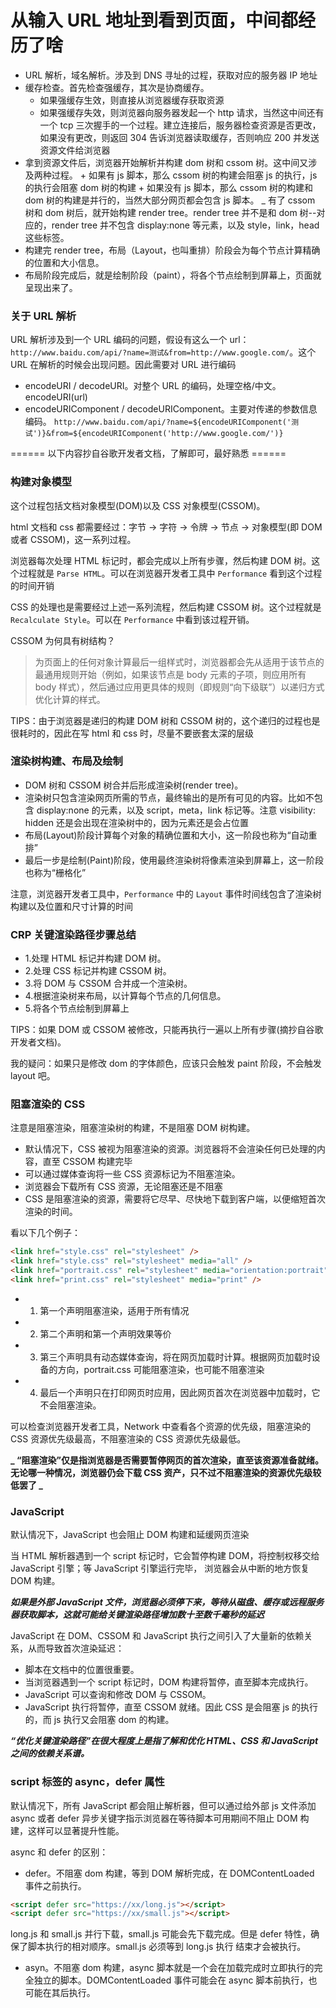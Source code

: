 # 从输入 URL 地址到看到页面，中间都经历了啥

- URL 解析，域名解析。涉及到 DNS 寻址的过程，获取对应的服务器 IP 地址
- 缓存检查。首先检查强缓存，其次是协商缓存。
  - 如果强缓存生效，则直接从浏览器缓存获取资源
  - 如果强缓存失效，则浏览器向服务器发起一个 http 请求，当然这中间还有一个 tcp 三次握手的一个过程。建立连接后，服务器检查资源是否更改，如果没有更改，则返回 304 告诉浏览器读取缓存，否则响应 200 并发送资源文件给浏览器
- 拿到资源文件后，浏览器开始解析并构建 dom 树和 cssom 树。这中间又涉及两种过程。 + 如果有 js 脚本，那么 cssom 树的构建会阻塞 js 的执行，js 的执行会阻塞 dom 树的构建 + 如果没有 js 脚本，那么 cssom 树的构建和 dom 树的构建是并行的，当然大部分网页都会包含 js 脚本。
  \_ 有了 cssom 树和 dom 树后，就开始构建 render tree。render tree 并不是和 dom 树--对应的，render tree 并不包含 display:none 等元素，以及 style，link，head 这些标签。
- 构建完 render tree，布局（Layout，也叫重排）阶段会为每个节点计算精确的位置和大小信息。
- 布局阶段完成后，就是绘制阶段（paint），将各个节点绘制到屏幕上，页面就呈现出来了。

### 关于 URL 解析

URL 解析涉及到一个 URL 编码的问题，假设有这么一个 url：`http://www.baidu.com/api/?name=测试&from=http://www.google.com/`。这个 URL 在解析的时候会出现问题。因此需要对 URL 进行编码

- encodeURI / decodeURI。对整个 URL 的编码，处理空格/中文。encodeURI(url)
- encodeURIComponent / decodeURIComponent。主要对传递的参数信息编码。
  `http://www.baidu.com/api/?name=${encodeURIComponent('测试')}&from=${encodeURIComponent('http://www.google.com/')}`

====== 以下内容抄自谷歌开发者文档，了解即可，最好熟悉 ======

### 构建对象模型

这个过程包括文档对象模型(DOM)以及 CSS 对象模型(CSSOM)。

html 文档和 css 都需要经过：字节 -> 字符 -> 令牌 -> 节点 -> 对象模型(即 DOM 或者 CSSOM)，这一系列过程。

浏览器每次处理 HTML 标记时，都会完成以上所有步骤，然后构建 DOM 树。这个过程就是 `Parse HTML`。可以在浏览器开发者工具中 `Performance` 看到这个过程的时间开销

CSS 的处理也是需要经过上述一系列流程，然后构建 CSSOM 树。这个过程就是 `Recalculate Style`。可以在 `Performance` 中看到该过程开销。

CSSOM 为何具有树结构？

> 为页面上的任何对象计算最后一组样式时，浏览器都会先从适用于该节点的最通用规则开始（例如，如果该节点是 body 元素的子项，则应用所有 body 样式），然后通过应用更具体的规则（即规则“向下级联”）以递归方式优化计算的样式。

TIPS：由于浏览器是递归的构建 DOM 树和 CSSOM 树的，这个递归的过程也是很耗时的，因此在写 html 和 css 时，尽量不要嵌套太深的层级

### 渲染树构建、布局及绘制

- DOM 树和 CSSOM 树合并后形成渲染树(render tree)。
- 渲染树只包含渲染网页所需的节点，最终输出的是所有可见的内容。比如不包含 display:none 的元素，以及 script，meta，link 标记等。注意 visibility: hidden 还是会出现在渲染树中的，因为元素还是会占位置
- 布局(Layout)阶段计算每个对象的精确位置和大小，这一阶段也称为“自动重排”
- 最后一步是绘制(Paint)阶段，使用最终渲染树将像素渲染到屏幕上，这一阶段也称为“栅格化”

注意，浏览器开发者工具中，`Performance` 中的 `Layout` 事件时间线包含了渲染树构建以及位置和尺寸计算的时间

### CRP 关键渲染路径步骤总结

- 1.处理 HTML 标记并构建 DOM 树。
- 2.处理 CSS 标记并构建 CSSOM 树。
- 3.将 DOM 与 CSSOM 合并成一个渲染树。
- 4.根据渲染树来布局，以计算每个节点的几何信息。
- 5.将各个节点绘制到屏幕上

TIPS：如果 DOM 或 CSSOM 被修改，只能再执行一遍以上所有步骤(摘抄自谷歌开发者文档)。

我的疑问：如果只是修改 dom 的字体颜色，应该只会触发 paint 阶段，不会触发 layout 吧。

### 阻塞渲染的 CSS

注意是阻塞渲染，阻塞渲染树的构建，不是阻塞 DOM 树构建。

- 默认情况下，CSS 被视为阻塞渲染的资源。浏览器将不会渲染任何已处理的内容，直至 CSSOM 构建完毕
- 可以通过媒体查询将一些 CSS 资源标记为不阻塞渲染。
- 浏览器会下载所有 CSS 资源，无论阻塞还是不阻塞
- CSS 是阻塞渲染的资源，需要将它尽早、尽快地下载到客户端，以便缩短首次渲染的时间。

看以下几个例子：

```html
<link href="style.css" rel="stylesheet" />
<link href="style.css" rel="stylesheet" media="all" />
<link href="portrait.css" rel="stylesheet" media="orientation:portrait" />
<link href="print.css" rel="stylesheet" media="print" />
```

- 1. 第一个声明阻塞渲染，适用于所有情况
- 2. 第二个声明和第一个声明效果等价
- 3. 第三个声明具有动态媒体查询，将在网页加载时计算。根据网页加载时设备的方向，portrait.css 可能阻塞渲染，也可能不阻塞渲染
- 4. 最后一个声明只在打印网页时应用，因此网页首次在浏览器中加载时，它不会阻塞渲染。

可以检查浏览器开发者工具，Network 中查看各个资源的优先级，阻塞渲染的 CSS 资源优先级最高，不阻塞渲染的 CSS 资源优先级最低。

**_ “阻塞渲染”仅是指浏览器是否需要暂停网页的首次渲染，直至该资源准备就绪。无论哪一种情况，浏览器仍会下载 CSS 资产，只不过不阻塞渲染的资源优先级较低罢了 _**

### JavaScript

默认情况下，JavaScript 也会阻止 DOM 构建和延缓网页渲染

当 HTML 解析器遇到一个 script 标记时，它会暂停构建 DOM，将控制权移交给 JavaScript 引擎；等 JavaScript 引擎运行完毕，
浏览器会从中断的地方恢复 DOM 构建。

**_如果是外部 JavaScript 文件，浏览器必须停下来，等待从磁盘、缓存或远程服务器获取脚本，这就可能给关键渲染路径增加数十至数千毫秒的延迟_**

JavaScript 在 DOM、CSSOM 和 JavaScript 执行之间引入了大量新的依赖关系，从而导致首次渲染延迟：

- 脚本在文档中的位置很重要。
- 当浏览器遇到一个 script 标记时，DOM 构建将暂停，直至脚本完成执行。
- JavaScript 可以查询和修改 DOM 与 CSSOM。
- JavaScript 执行将暂停，直至 CSSOM 就绪。因此 CSS 是会阻塞 js 的执行的，而 js 执行又会阻塞 dom 的构建。

**_“优化关键渲染路径”在很大程度上是指了解和优化 HTML、CSS 和 JavaScript 之间的依赖关系谱。_**

### script 标签的 async，defer 属性

默认情况下，所有 JavaScript 都会阻止解析器，但可以通过给外部 js 文件添加 async 或者 defer 异步关键字指示浏览器在等待脚本可用期间不阻止 DOM 构建，这样可以显著提升性能。

async 和 defer 的区别：

- defer。不阻塞 dom 构建，等到 DOM 解析完成，在 DOMContentLoaded 事件之前执行。

```html
<script defer src="https://xx/long.js"></script>
<script defer src="https://xx/small.js"></script>
```

long.js 和 small.js 并行下载，small.js 可能会先下载完成。但是 defer 特性，确保了脚本执行的相对顺序。small.js 必须等到 long.js 执行
结束才会被执行。

- asyn。不阻塞 dom 构建，async 脚本就是一个会在加载完成时立即执行的完全独立的脚本。DOMContentLoaded 事件可能会在 async 脚本前执行，也可能在其后执行。
